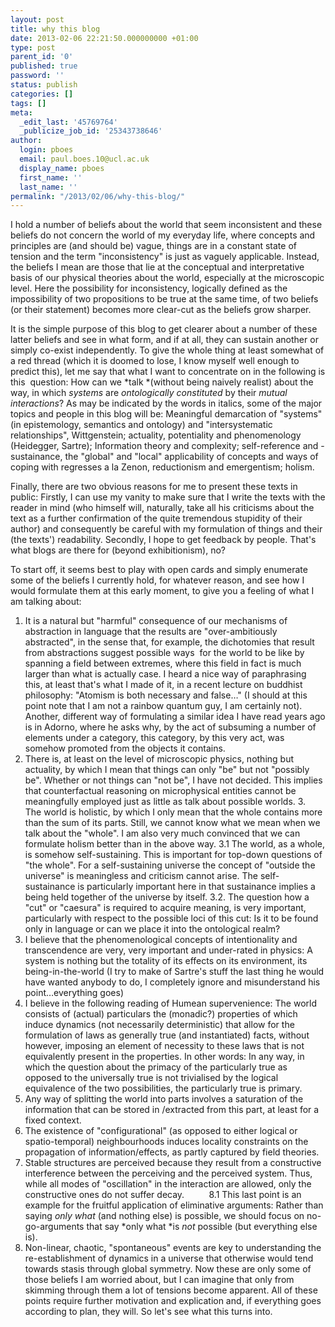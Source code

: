 ```yaml
---
layout: post
title: why this blog
date: 2013-02-06 22:21:50.000000000 +01:00
type: post
parent_id: '0'
published: true
password: ''
status: publish
categories: []
tags: []
meta:
  _edit_last: '45769764'
  _publicize_job_id: '25343738646'
author:
  login: pboes
  email: paul.boes.10@ucl.ac.uk
  display_name: pboes
  first_name: ''
  last_name: ''
permalink: "/2013/02/06/why-this-blog/"
---
```


I hold a number of beliefs about the world that seem inconsistent and these beliefs do not concern the world of my everyday life, where concepts and principles are (and should be) vague, things are in a constant state of tension and the term "inconsistency" is just as vaguely applicable. Instead, the beliefs I mean are those that lie at the conceptual and interpretative basis of our physical theories about the world, especially at the microscopic level. Here the possibility for inconsistency, logically defined as the impossibility of two propositions to be true at the same time, of two beliefs (or their statement) becomes more clear-cut as the beliefs grow sharper.

It is the simple purpose of this blog to get clearer about a number of these latter beliefs and see in what form, and if at all, they can sustain another or simply co-exist independently. To give the whole thing at least somewhat of a red thread (which it is doomed to lose, I know myself well enough to predict this), let me say that what I want to concentrate on in the following is this  question: How can we *talk *(without being naively realist) about the way, in which *systems* are *ontologically* *constituted* by their *mutual interactions*?
As may be indicated by the words in italics, some of the major topics and people in this blog will be: Meaningful demarcation of "systems" (in epistemology, semantics and ontology) and "intersystematic relationships", Wittgenstein; actuality, potentiality and phenomenology (Heidegger, Sartre); Information theory and complexity; self-reference and -sustainance, the "global" and "local" applicability of concepts and ways of coping with regresses a la Zenon, reductionism and emergentism; holism.

Finally, there are two obvious reasons for me to present these texts in public: Firstly, I can use my vanity to make sure that I write the texts with the reader in mind (who himself will, naturally, take all his criticisms about the text as a further confirmation of the quite tremendous stupidity of their author) and consequently be careful with my formulation of things and their (the texts') readability. Secondly, I hope to get feedback by people. That's what blogs are there for (beyond exhibitionism), no?

To start off, it seems best to play with open cards and simply enumerate some of the beliefs I currently hold, for whatever reason, and see how I would formulate them at this early moment, to give you a feeling of what I am talking about:

1.  It is a natural but "harmful" consequence of our mechanisms of abstraction in language that the results are "over-ambitiously  abstracted", in the sense that, for example, the dichotomies that result from abstractions suggest possible ways  for the world to be like by spanning a field between extremes, where this field in fact is much larger than what is actually case. I heard a nice way of paraphrasing this, at least that's what I made of it, in a recent lecture on buddhist philosophy: "Atomism is both necessary and false…" (I should at this point note that I am not a rainbow quantum guy, I am certainly not). Another, different way of formulating a similar idea I have read years ago is in Adorno, where he asks why, by the act of subsuming a number of elements under a category, this category, by this very act, was somehow promoted from the objects it contains.
2. There is, at least on the level of microscopic physics, nothing but actuality, by which I mean that things can only "be" but not "possibly be". Whether or not things can "not be", I have not decided. This implies that counterfactual reasoning on microphysical entities cannot be meaningfully employed just as little as talk about possible worlds.
3.  The world is holistic, by which I only mean that the whole contains more than the sum of its parts. Still, we cannot know what we mean when we talk about the "whole". I am also very much convinced that we can formulate holism better than in the above way.
3.1 The world, as a whole, is somehow self-sustaining. This is important for top-down questions of "the whole". For a self-sustaining universe the concept of "outside the universe" is meaningless and criticism cannot arise. The self-sustainance is particularly important here in that sustainance implies a being held together of the universe by itself.
3.2. The question how a "cut" or "caesura" is required to acquire meaning, is very important, particularly with respect to the possible loci of this cut: Is it to be found only in language or can we place it into the ontological realm?
4. I believe that the phenomenological concepts of intentionality and transcendence are very, very important and under-rated in physics: A system is nothing but the totality of its effects on its environment, its being-in-the-world (I try to make of Sartre's stuff the last thing he would have wanted anybody to do, I completely ignore and misunderstand his point…everything goes)
5. I believe in the following reading of Humean supervenience: The world consists of (actual) particulars the (monadic?) properties of which induce dynamics (not necessarily deterministic) that allow for the formulation of laws as generally true (and instantiated) facts, without however, imposing an element of necessity to these laws that is not equivalently present in the properties. In other words: In any way, in which the question about the primacy of the particularly true as opposed to the universally true is not trivialised by the logical equivalence of the two possibilities, the particularly true is primary.
6. Any way of splitting the world into parts involves a saturation of the information that can be stored in /extracted from this part, at least for a fixed context.
7. The existence of "configurational" (as opposed to either logical or spatio-temporal) neighbourhoods induces locality constraints on the propagation of information/effects, as partly captured by field theories.
8. Stable structures are perceived because they result from a constructive interference between the perceiving and the perceived system. Thus, while all modes of "oscillation" in the interaction are allowed, only the constructive ones do not suffer decay.          8.1 This last point is an example for the fruitful application of eliminative arguments: Rather than saying *only what* (and nothing else) is possible, we should focus on no-go-arguments that say *only what *is *not* possible (but everything else is).
9. Non-linear, chaotic, "spontaneous" events are key to understanding the re-establishment of dynamics in a universe that otherwise would tend towards stasis through global symmetry.
Now these are only some of those beliefs I am worried about, but I can imagine that only from skimming through them a lot of tensions become apparent. All of these points require further motivation and explication and, if everything goes according to plan, they will. So let's see what this turns into.
